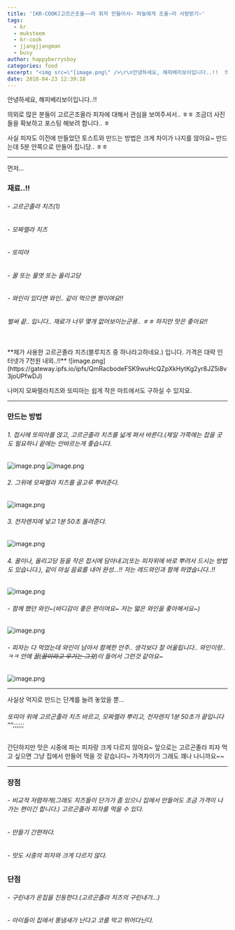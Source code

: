 ```yaml
---
title: '[KR-COOK]고르곤조올~~라 휘자 만들어서~ 마눌에게 조올~라 사랑받기~'
tags:
  - kr
  - muksteem
  - kr-cook
  - jjangjjangman
  - busy
author: happyberrysboy
categories: food
excerpt: "<img src=\"[image.png\" />\r\n안녕하세요, 해피베리보이입니다..!!  의외로 많은 분들이 고르곤조올라 피자에 대해서 관심을 보여주셔서.. ㅎㅎ 조금더 사진들을 확보하고 포스팅 해보려 합니다.. ㅎ  사실 피자도 이전에 만들었던 토스트와 만드는 방법은 크게 차이가 나지를 않아요~ 만드는데 5분 안쪽으로 만들어 집니당.. ㅎㅎ  ___  먼저...  ### 재료..!! ###### - 고르....."
date: 2018-04-23 12:39:18
---
```


안녕하세요, 해피베리보이입니다..!!

의외로 많은 분들이 고르곤조올라 피자에 대해서 관심을 보여주셔서.. ㅎㅎ
조금더 사진들을 확보하고 포스팅 해보려 합니다.. ㅎ

사실 피자도 이전에 만들었던 토스트와 만드는 방법은 크게 차이가 나지를 않아요~
만드는데 5분 안쪽으로 만들어 집니당.. ㅎㅎ

___

먼저... 
### 재료..!!
###### - 고르곤졸라 치즈(1)
###### - 모짜렐라 치즈
###### - 또띠아
###### - 꿀 또는 물엿 또는 올리고당
###### - 와인이 있다면 와인.. 같이 먹으면 짱이여요!!
###### 벌써 끝.. 입니다.. 재료가 너무 몇개 없어보이는군용.. ㅎㅎ 하지만 맛은 좋아요!!

<br>
**제가 사용한 고르곤졸라 치즈(블루치즈 중 하나라고하네요.) 입니다. 가격은 대략 인터넷가 7천원 내외..!!**
![image.png](https://gateway.ipfs.io/ipfs/QmRacbodeFSK9wuHcQZpXkHytKg2yr8JZ5i8v3joUPfwDJ)

나머지 모짜렐라치즈와 또띠아는 쉽게 작은 마트에서도 구하실 수 있지요.

___

### 만드는 방법 
###### 1. 접시에 또띠아를 얹고, 고르곤졸라 치즈를 넓게 펴서 바른다.(제일 가쪽에는 잡을 곳도 필요하니 끝에는 안바르는게 좋습니다.
![image.png](https://gateway.ipfs.io/ipfs/QmfP8jxaYzwffEVrdtv4fGrZkvoDTbTnbqBZtJoFcG98mf)
![image.png](https://gateway.ipfs.io/ipfs/QmdLbLsAfsCxUqNpxunhyUbL4uGgVaeRoWLPFYG9aPSuqW)


###### 2.  그위에 모짜렐라 치즈를 골고루 뿌려준다.
![image.png](https://gateway.ipfs.io/ipfs/QmbHTWbt7w3fe3vwPUUiw1nUSGWBpxMZpkHrZTaGnahsAD)

###### 3. 전자렌지에 넣고 1분 50초 돌려준다.
![image.png](https://gateway.ipfs.io/ipfs/QmdDZhf1kR44FGavqsqK6UWN6hJDzjY4iMbUNe6wr5P8H7)

###### 4. 꿀이나, 올리고당 등을 작은 접시에 담아내고(또는 피자위에 바로 뿌려서 드시는 방법도 있습니다.), 같이 마실 음료를 내어 완성...!! 저는 레드와인과 함께 하였숩니다..!!
![image.png](https://gateway.ipfs.io/ipfs/QmPqpbdrFqXfv4qbTjgktghxNt8o63a6ufvvD2nbPAkbZw)

###### - 함께 했던 와인~(바디감이 좋은 편이여요~ 저는 떫은 와인을 좋아해서요~)
![image.png](https://gateway.ipfs.io/ipfs/QmexQbqH8BD6TDk4J2KT1p9iEjxiJte6YdA8zHZbLupsUr)

###### - 피자는 다 먹었는데 와인이 남아서 함께한 안주.. 생각보다 잘 어울립니다.. 와인이랑.. ㅋㅋ 안에 꿀(~~꿀이라고 우기는 그것~~)이 들어서 그런것 같아요~
![image.png](https://gateway.ipfs.io/ipfs/QmUXfLDLux8gQiRtUfxUSFHC9ZSowUjauuS74okwpD4EWh)

___

사실상 억지로 만드는 단계를 늘려 놓았을 뿐...
###### 또띠아 위에 고르곤졸라 치즈 바르고, 모짜렐라 뿌리고, 전자렌지 1분 50초가 끝입니다 ^^;;;;;;

간단하지만 맛은 시중에 파는 피자랑 크게 다르지 않아요~
앞으로는 고르곤졸라 피자 먹고 싶으면 그냥 집에서 만들어 먹을 것 같습니다~ 
가격차이가 그래도 꽤나 나니까요~~

___

### 장점
###### - 비교적 저렴하게(그래도 치즈들이 단가가 좀 있으니 집에서 만들어도 조금 가격이 나가는 편이긴 합니다.) 고르곤졸라 피자를 먹을 수 있다.
###### - 만들기 간편하다.
###### - 맛도 시중의 피자와 크게 다르지 않다.

### 단점
###### - 구린내가 온집을 진동한다.(고르곤졸라 치즈의 구린내가...)
###### - 아이들이 집에서 똥냄새가 난다고 코를 막고 뛰어다닌다.

